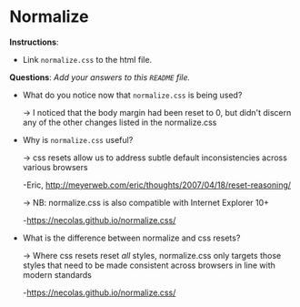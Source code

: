 # Normalize

**Instructions**: 
* Link `normalize.css` to the html file.

**Questions**: 
_Add your answers to this `README` file._

* What do you notice now that `normalize.css` is being used? 

    -> I noticed that the body margin had been reset to 0, but didn't discern any of the other changes listed in the normalize.css

* Why is `normalize.css` useful? 

    -> css resets allow us to  address subtle default inconsistencies across various browsers

    -Eric, http://meyerweb.com/eric/thoughts/2007/04/18/reset-reasoning/

    -> NB: normalize.css is also compatible with Internet Explorer 10+

    -https://necolas.github.io/normalize.css/

* What is the difference between normalize and css resets? 

    -> Where css resets reset *all* styles, normalize.css only targets those styles that need to be made consistent across browsers in line with modern standards

    -https://necolas.github.io/normalize.css/
